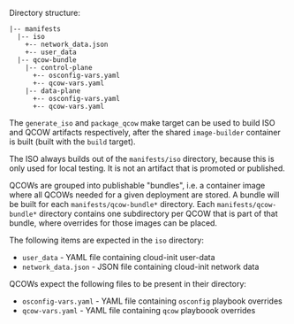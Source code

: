 Directory structure:

```
|-- manifests
  |-- iso
    +-- network_data.json
    +-- user_data
  |-- qcow-bundle
    |-- control-plane
      +-- osconfig-vars.yaml
      +-- qcow-vars.yaml
    |-- data-plane
      +-- osconfig-vars.yaml
      +-- qcow-vars.yaml
```

The `generate_iso` and `package_qcow` make target can be used to build ISO and
QCOW artifacts respectively, after the shared `image-builder` container is
built (built with the `build` target).

The ISO always builds out of the `manifests/iso` directory, because this is only
used for local testing. It is not an artifact that is promoted or published.

QCOWs are grouped into publishable "bundles", i.e. a container image where all
QCOWs needed for a given deployment are stored. A bundle will be built for each
`manifests/qcow-bundle*` directory. Each `manifests/qcow-bundle*` directory contains
one subdirectory per QCOW that is part of that bundle, where overrides for
those images can be placed.

The following items are expected in the `iso` directory:
- `user_data` - YAML file containing cloud-init user-data
- `network_data.json` - JSON file containing cloud-init network data

QCOWs expect the following files to be present in their directory:
- `osconfig-vars.yaml` - YAML file containing `osconfig` playbook overrides
- `qcow-vars.yaml` - YAML file containing `qcow` playboook overrides
